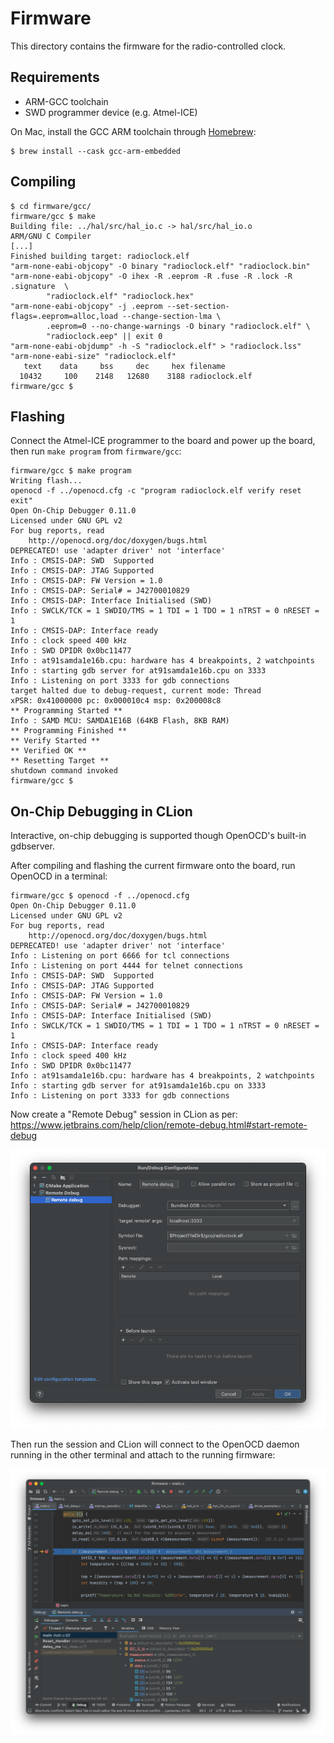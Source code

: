 # Firmware

This directory contains the firmware for the radio-controlled clock.

## Requirements

* ARM-GCC toolchain
* SWD programmer device (e.g. Atmel-ICE)

On Mac, install the GCC ARM toolchain through [Homebrew](https://brew.sh/):

```shell
$ brew install --cask gcc-arm-embedded
```


## Compiling

```shell
$ cd firmware/gcc/
firmware/gcc $ make
Building file: ../hal/src/hal_io.c -> hal/src/hal_io.o
ARM/GNU C Compiler
[...]
Finished building target: radioclock.elf
"arm-none-eabi-objcopy" -O binary "radioclock.elf" "radioclock.bin"
"arm-none-eabi-objcopy" -O ihex -R .eeprom -R .fuse -R .lock -R .signature  \
        "radioclock.elf" "radioclock.hex"
"arm-none-eabi-objcopy" -j .eeprom --set-section-flags=.eeprom=alloc,load --change-section-lma \
        .eeprom=0 --no-change-warnings -O binary "radioclock.elf" \
        "radioclock.eep" || exit 0
"arm-none-eabi-objdump" -h -S "radioclock.elf" > "radioclock.lss"
"arm-none-eabi-size" "radioclock.elf"
   text	   data	    bss	    dec	    hex	filename
  10432	    100	   2148	  12680	   3188	radioclock.elf
firmware/gcc $
```


## Flashing

Connect the Atmel-ICE programmer to the board and power up the board, then run `make program` from `firmware/gcc`:

```shell
firmware/gcc $ make program
Writing flash...
openocd -f ../openocd.cfg -c "program radioclock.elf verify reset exit"
Open On-Chip Debugger 0.11.0
Licensed under GNU GPL v2
For bug reports, read
	http://openocd.org/doc/doxygen/bugs.html
DEPRECATED! use 'adapter driver' not 'interface'
Info : CMSIS-DAP: SWD  Supported
Info : CMSIS-DAP: JTAG Supported
Info : CMSIS-DAP: FW Version = 1.0
Info : CMSIS-DAP: Serial# = J42700010829
Info : CMSIS-DAP: Interface Initialised (SWD)
Info : SWCLK/TCK = 1 SWDIO/TMS = 1 TDI = 1 TDO = 1 nTRST = 0 nRESET = 1
Info : CMSIS-DAP: Interface ready
Info : clock speed 400 kHz
Info : SWD DPIDR 0x0bc11477
Info : at91samda1e16b.cpu: hardware has 4 breakpoints, 2 watchpoints
Info : starting gdb server for at91samda1e16b.cpu on 3333
Info : Listening on port 3333 for gdb connections
target halted due to debug-request, current mode: Thread
xPSR: 0x41000000 pc: 0x000010c4 msp: 0x200008c8
** Programming Started **
Info : SAMD MCU: SAMDA1E16B (64KB Flash, 8KB RAM)
** Programming Finished **
** Verify Started **
** Verified OK **
** Resetting Target **
shutdown command invoked
firmware/gcc $
```


## On-Chip Debugging in CLion

Interactive, on-chip debugging is supported though OpenOCD's built-in gdbserver.

After compiling and flashing the current firmware onto the board, run OpenOCD in a terminal:

```shell
firmware/gcc $ openocd -f ../openocd.cfg
Open On-Chip Debugger 0.11.0
Licensed under GNU GPL v2
For bug reports, read
	http://openocd.org/doc/doxygen/bugs.html
DEPRECATED! use 'adapter driver' not 'interface'
Info : Listening on port 6666 for tcl connections
Info : Listening on port 4444 for telnet connections
Info : CMSIS-DAP: SWD  Supported
Info : CMSIS-DAP: JTAG Supported
Info : CMSIS-DAP: FW Version = 1.0
Info : CMSIS-DAP: Serial# = J42700010829
Info : CMSIS-DAP: Interface Initialised (SWD)
Info : SWCLK/TCK = 1 SWDIO/TMS = 1 TDI = 1 TDO = 1 nTRST = 0 nRESET = 1
Info : CMSIS-DAP: Interface ready
Info : clock speed 400 kHz
Info : SWD DPIDR 0x0bc11477
Info : at91samda1e16b.cpu: hardware has 4 breakpoints, 2 watchpoints
Info : starting gdb server for at91samda1e16b.cpu on 3333
Info : Listening on port 3333 for gdb connections
```

Now create a "Remote Debug" session in CLion as per: https://www.jetbrains.com/help/clion/remote-debug.html#start-remote-debug

![](../media/clion_debugger.png)

Then run the session and CLion will connect to the OpenOCD daemon running in
the other terminal and attach to the running firmware:

![On-chip debugging in CLion through OpenOCD](../media/openocd_gdb_clion.png)
